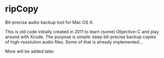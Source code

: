 ripCopy
=======

Bit-precise audio backup tool for Mac OS X.

This is old code initially created in 2011 to learn (some) Objective-C and
play around with Xcode.  The purpose is simple: keep bit-precise backup copies
of high-resolution audio files.  Some of that is already implemented...

More will be added later.